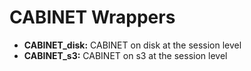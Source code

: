 # CABINET Wrappers

- **CABINET_disk:** CABINET on disk at the session level
- **CABINET_s3:** CABINET on s3 at the session level
